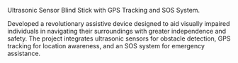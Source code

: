 Ultrasonic Sensor Blind Stick with GPS Tracking and SOS System.

Developed a revolutionary assistive device designed to aid visually impaired individuals in navigating their surroundings 
with greater independence and safety. The project integrates ultrasonic sensors for obstacle detection, GPS tracking 
for location awareness, and an SOS system for emergency assistance.
